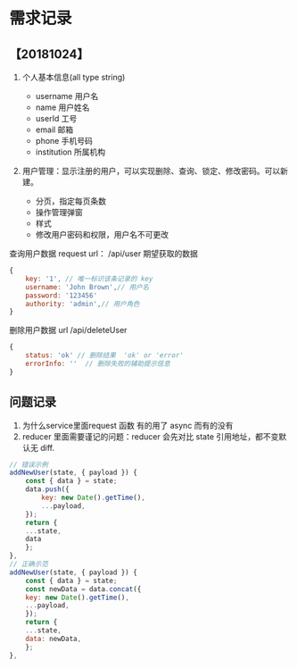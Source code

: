 # 需求记录

## 【20181024】

1. 个人基本信息(all type string)
    - username 用户名
    - name 用户姓名
    - userId  工号
    - email 邮箱
    - phone 手机号码
    - institution 所属机构

2. 用户管理：显示注册的用户，可以实现删除、查询、锁定、修改密码。可以新建。
    - 分页，指定每页条数
    - 操作管理弹窗
    - 样式
    - 修改用户密码和权限，用户名不可更改

查询用户数据 request url： /api/user
期望获取的数据
```js
{
    key: '1', // 唯一标识该条记录的 key
    username: 'John Brown',// 用户名
    password: '123456'
    authority: 'admin',// 用户角色 
}
```
删除用户数据  url   /api/deleteUser
```js
{
    status: 'ok' // 删除结果  'ok' or 'error'
    errorInfo: ''  // 删除失败的辅助提示信息
}
```


## 问题记录

1. 为什么service里面request 函数 有的用了 async 而有的没有
2. reducer 里面需要谨记的问题：reducer 会先对比 state 引用地址，都不变默认无 diff.
```js
// 错误示例
addNewUser(state, { payload }) {
    const { data } = state;
    data.push({
        key: new Date().getTime(),
        ...payload,
    });
    return {
    ...state,
    data
    };
},
// 正确示范
addNewUser(state, { payload }) {
    const { data } = state;
    const newData = data.concat({
    key: new Date().getTime(),
    ...payload,
    });
    return {
    ...state,
    data: newData,
    };
},
```